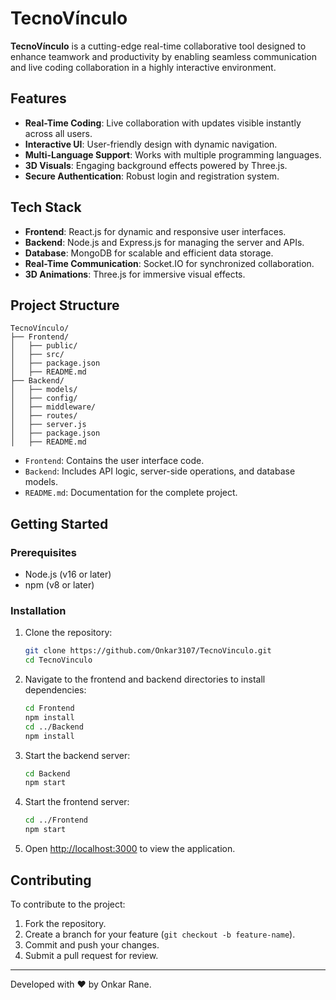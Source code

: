 # TecnoVínculo

**TecnoVínculo** is a cutting-edge real-time collaborative tool designed to enhance teamwork and productivity by enabling seamless communication and live coding collaboration in a highly interactive environment.

## Features

- **Real-Time Coding**: Live collaboration with updates visible instantly across all users.
- **Interactive UI**: User-friendly design with dynamic navigation.
- **Multi-Language Support**: Works with multiple programming languages.
- **3D Visuals**: Engaging background effects powered by Three.js.
- **Secure Authentication**: Robust login and registration system.

## Tech Stack

- **Frontend**: React.js for dynamic and responsive user interfaces.
- **Backend**: Node.js and Express.js for managing the server and APIs.
- **Database**: MongoDB for scalable and efficient data storage.
- **Real-Time Communication**: Socket.IO for synchronized collaboration.
- **3D Animations**: Three.js for immersive visual effects.

## Project Structure

```
TecnoVínculo/
├── Frontend/
│   ├── public/
│   ├── src/
│   ├── package.json
│   ├── README.md
├── Backend/
│   ├── models/
│   ├── config/
│   ├── middleware/
│   ├── routes/
│   ├── server.js
│   ├── package.json
│   ├── README.md
```

- `Frontend`: Contains the user interface code.
- `Backend`: Includes API logic, server-side operations, and database models.
- `README.md`: Documentation for the complete project.

## Getting Started

### Prerequisites

- Node.js (v16 or later)
- npm (v8 or later)

### Installation

1. Clone the repository:
   ```bash
   git clone https://github.com/Onkar3107/TecnoVinculo.git
   cd TecnoVinculo
   ```

2. Navigate to the frontend and backend directories to install dependencies:
   ```bash
   cd Frontend
   npm install
   cd ../Backend
   npm install
   ```

3. Start the backend server:
   ```bash
   cd Backend
   npm start
   ```

4. Start the frontend server:
   ```bash
   cd ../Frontend
   npm start
   ```

5. Open [http://localhost:3000](http://localhost:3000) to view the application.

## Contributing

To contribute to the project:
1. Fork the repository.
2. Create a branch for your feature (`git checkout -b feature-name`).
3. Commit and push your changes.
4. Submit a pull request for review.

---

Developed with ❤️ by Onkar Rane.